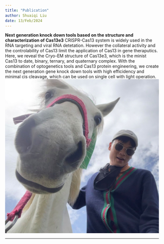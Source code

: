 ```yaml
---
title: "Publication"
author: Shuaiqi Liu
date: 13/Feb/2024
---
```

**Next generation knock down tools based on the structure and characterization of Cas13e3**
CRISPR-Cas13 system is widely used in the RNA targeting and viral RNA detetation. However the collateral activity and the controlability of Cas13 limit the application of Cas13 in gene theraputics. Here, we reveal the Cryo-EM structure of Cas13e3, which is the minist Cas13 to date, binary, ternary, and quaternary complex. With the combination of optogenetics tools and Cas13 protein engineering, we create the next generation gene knock down tools with high efficidency and minimal cis cleavage, which can be used on single cell with light operation.
![logo](./images/logo.png)

***
